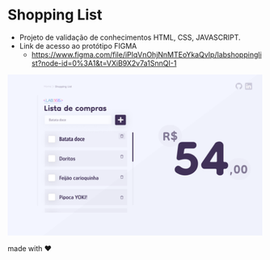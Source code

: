 # Shopping List

- Projeto de validação de conhecimentos HTML, CSS, JAVASCRIPT.
- Link de acesso ao protótipo FIGMA 
    - <https://www.figma.com/file/iPlqVnOhjNnMTEoYkaQvIp/labshoppinglist?node-id=0%3A1&t=VXiB9X2v7a1SnnQI-1>

![](./public/img/layout.png)

made with ❤️